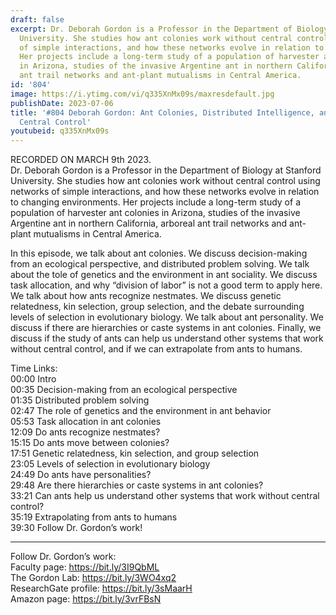 ```yaml
---
draft: false
excerpt: Dr. Deborah Gordon is a Professor in the Department of Biology at Stanford
  University. She studies how ant colonies work without central control using networks
  of simple interactions, and how these networks evolve in relation to changing environments.
  Her projects include a long-term study of a population of harvester ant colonies
  in Arizona, studies of the invasive Argentine ant in northern California, arboreal
  ant trail networks and ant-plant mutualisms in Central America.
id: '804'
image: https://i.ytimg.com/vi/q335XnMx09s/maxresdefault.jpg
publishDate: 2023-07-06
title: '#804 Deborah Gordon: Ant Colonies, Distributed Intelligence, and Systems Without
  Central Control'
youtubeid: q335XnMx09s
---
```

RECORDED ON MARCH 9th 2023.  
Dr. Deborah Gordon is a Professor in the Department of Biology at Stanford University. She studies how ant colonies work without central control using networks of simple interactions, and how these networks evolve in relation to changing environments. Her projects include a long-term study of a population of harvester ant colonies in Arizona, studies of the invasive Argentine ant in northern California, arboreal ant trail networks and ant-plant mutualisms in Central America.

In this episode, we talk about ant colonies. We discuss decision-making from an ecological perspective, and distributed problem solving. We talk about the tole of genetics and the environment in ant sociality. We discuss task allocation, and why “division of labor” is not a good term to apply here. We talk about how ants recognize nestmates. We discuss genetic relatedness, kin selection, group selection, and the debate surrounding levels of selection in evolutionary biology. We talk about ant personality. We discuss if there are hierarchies or caste systems in ant colonies. Finally, we discuss if the study of ants can help us understand other systems that work without central control, and if we can extrapolate from ants to humans.

Time Links:  
00:00 Intro  
00:35  Decision-making from an ecological perspective  
01:35  Distributed problem solving  
02:47  The role of genetics and the environment in ant behavior  
05:53  Task allocation in ant colonies  
12:09  Do ants recognize nestmates?  
15:15  Do ants move between colonies?  
17:51  Genetic relatedness, kin selection, and group selection  
23:05  Levels of selection in evolutionary biology  
24:49  Do ants have personalities?  
29:48  Are there hierarchies or caste systems in ant colonies?  
33:21  Can ants help us understand other systems that work without central control?  
35:19  Extrapolating from ants to humans  
39:30  Follow Dr. Gordon’s work!

---

Follow Dr. Gordon’s work:  
Faculty page: https://bit.ly/3I9QbML  
The Gordon Lab: https://bit.ly/3WO4xq2  
ResearchGate profile: https://bit.ly/3sMaarH  
Amazon page: https://bit.ly/3vrFBsN
